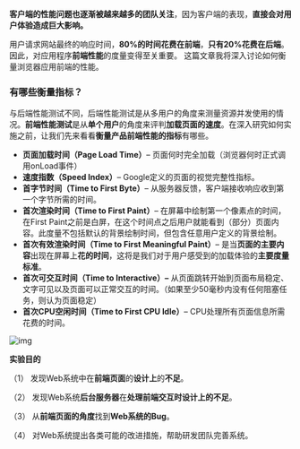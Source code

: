 **客户端的性能问题也逐渐被越来越多的团队关注**，因为客户端的表现，**直接会对用户体验造成巨大影响。**

用户请求网站最终的响应时间，**80%的时间花费在前端**，**只有20%花费在后端**。因此，对应用程序**前端性能**的度量变得至关重要。
这篇文章我将深入讨论如何衡量浏览器应用前端的性能。

### 有哪些衡量指标？

与后端性能测试不同，后端性能测试是从多用户的角度来测量资源并发使用的情况。**前端性能测试**是从**单个用户**的角度来评判**加载页面的速度**。在深入研究如何实施之前，让我们先来看看**衡量产品前端性能的指标**有哪些。

- **页面加载时间（Page Load Time）**– 页面何时完全加载（浏览器何时正式调用onLoad事件）
- **速度指数（Speed Index）**– Google定义的页面的视觉完整性指标。
- **首字节时间（Time to First Byte）**– 从服务器反馈，客户端接收响应收到第一个字节所需的时间。
- **首次渲染时间（Time to First Paint）**– 在屏幕中绘制第一个像素点的时间，在First Paint之前是白屏，在这个时间点之后用户就能看到（部分）页面内容。此度量不包括默认的背景绘制时间，但包含任意用户定义的背景绘制。
- **首次有效渲染时间（Time to First Meaningful Paint）**– 是当**页面的主要内容**出现在屏幕上**花的时间**，这将是我们对于用户感受到的加载体验的**主要度量标准**。
- **首次可交互时间（Time to Interactive）–** 从页面跳转开始到页面布局稳定、文字可见以及页面可以正常交互的时间。（如果至少50毫秒内没有任何阻塞任务，则认为页面稳定）
- **首次CPU空闲时间（Time to First CPU Idle）**– CPU处理所有页面信息所需花费的时间。

![img](https://www.dilatoit.com/wp-content/uploads/2020/06/842ae2ecbb7fcc7211a890afa0d6d248.png)

**实验目的**

（1） 发现Web系统中在**前端页面**的**设计上**的**不足**。

（2） 发现Web系统**后台服务器**在**处理前端交互时设计上的不足**。

（3） 从**前端页面的角度**找到**Web系统的Bug**。

（4） 对Web系统提出各类可能的改进措施，帮助研发团队完善系统。


















